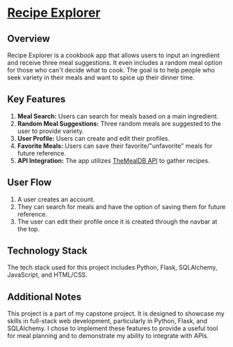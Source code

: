# [Recipe Explorer](https://capstone-1-recipe-explorer-app.onrender.com)

## Overview
Recipe Explorer is a cookbook app that allows users to input an ingredient and receive three meal suggestions. It even includes a random meal option for those who can't decide what to cook. The goal is to help people who seek variety in their meals and want to spice up their dinner time.

## Key Features
1. **Meal Search:** Users can search for meals based on a main ingredient.
2. **Random Meal Suggestions:** Three random meals are suggested to the user to provide variety.
3. **User Profile:** Users can create and edit their profiles.
4. **Favorite Meals:** Users can save their favorite/"unfavorite" meals for future reference.
5. **API Integration:** The app utilizes [TheMealDB API](https://www.themealdb.com/) to gather recipes.

## User Flow
1. A user creates an account.
2. They can search for meals and have the option of saving them for future reference.
3. The user can edit their profile once it is created through the navbar at the top.

## Technology Stack
The tech stack used for this project includes Python, Flask, SQLAlchemy, JavaScript, and HTML/CSS.

## Additional Notes
This project is a part of my capstone project. It is designed to showcase my skills in full-stack web development, particularly in Python, Flask, and SQLAlchemy. I chose to implement these features to provide a useful tool for meal planning and to demonstrate my ability to integrate with APIs.